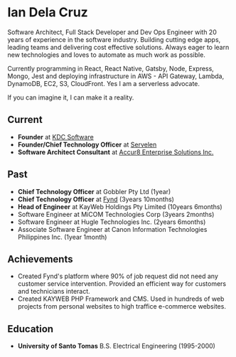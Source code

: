# Ian Dela Cruz

Software Architect, Full Stack Developer and Dev Ops Engineer with 20 years of experience in the software industry. Building cutting edge apps, leading teams and delivering cost effective solutions. Always eager to learn new technologies and loves to automate as much work as possible.

Currently programming in React, React Native, Gatsby, Node, Express, Mongo, Jest and deploying infrastructure in AWS - API Gateway, Lambda, DynamoDB, EC2, S3, CloudFront. Yes I am a serverless advocate.

If you can imagine it, I can make it a reality.

## Current

- **Founder** at [KDC Software](https://www.kdcsoftware.com)
- **Founder/Chief Technology Officer** at [Servelen](https://www.servelen.com)
- **Software Architect Consultant** at [Accur8 Enterprise Solutions Inc.](https://www.aesiph.com/)

## Past

- **Chief Technology Officer** at Gobbler Pty Ltd (1year)
- **Chief Technology Officer** at [Fynd](https://www.getfynd.com) (3years 10months)
- **Head of Engineer** at KayWeb Holdings Pty Limited (10years 6months)
- Software Engineer at MiCOM Technologies Corp (3years 2months)
- Software Engineer at Hugle Technologies Inc. (2years 6months)
- Associate Software Engineer at Canon Information Technologies Philippines Inc. (1year 1month)

## Achievements
- Created Fynd's platform where 90% of job request did not need any customer service intervention. Provided an efficient way for customers and technicians interact.
- Created KAYWEB PHP Framework and CMS. Used in hundreds of web projects from personal websites to high traffice e-commerce websites.

## Education

- **University of Santo Tomas** B.S. Electrical Engineering (1995-2000)
